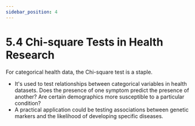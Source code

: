 ```yaml
---
sidebar_position: 4
---
```


# 5.4 Chi-square Tests in Health Research

For categorical health data, the Chi-square test is a staple.

- It's used to test relationships between categorical variables in health datasets. Does the presence of one symptom predict the presence of another? Are certain demographics more susceptible to a particular condition?
- A practical application could be testing associations between genetic markers and the likelihood of developing specific diseases.
